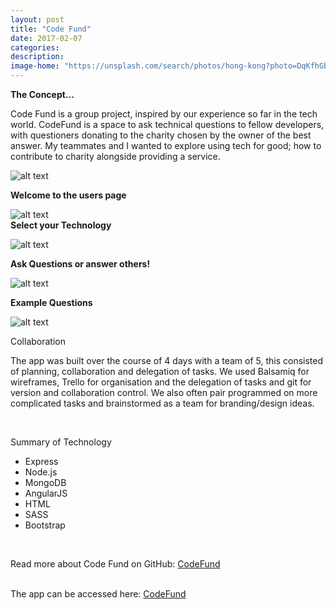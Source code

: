 ```yaml
---
layout: post
title: "Code Fund"
date: 2017-02-07
categories:
description:
image-home: "https://unsplash.com/search/photos/hong-kong?photo=DqKfhGbI-sg"
---
```

**The Concept...**

<p>Code Fund is a group project, inspired by our experience so far in the tech world. CodeFund is a space to ask technical questions to fellow developers, with questioners donating to the charity chosen by the owner of the best answer. My teammates and I wanted to explore using tech for good; how to contribute to charity alongside providing a service.</p>


![alt text](http://i1174.photobucket.com/albums/r613/jgburton/Screen%20Shot%202017-03-08%20at%2012.07.03_zpsjommz7xt.png "Code Fund Homepage")

**Welcome to the users page**


![alt text](http://i1174.photobucket.com/albums/r613/jgburton/User%20Page_zpsihbk41lf.png "Code Fund User Page")
<br/>
**Select your Technology**

![alt text](http://i1174.photobucket.com/albums/r613/jgburton/Choose%20Language_zpsuu96w45x.png "Choose Tech")
<br/>

**Ask Questions or answer others!**

![alt text](http://i1174.photobucket.com/albums/r613/jgburton/JavaScript%20Q%20Page_zpsq9ciqqpg.png "Code Fund Questions page")
 <br/>

 **Example Questions**

 ![alt text](http://i.imgur.com/Uhi5JPa.png "e.g question")
 <br/>

Collaboration

<p>The app was built over the course of 4 days with a team of 5, this consisted of planning, collaboration and delegation of tasks. We used Balsamiq for wireframes, Trello for organisation and the delegation of tasks and git for version and collaboration control. We also often pair programmed on more complicated tasks and brainstormed as a team for branding/design ideas.<p>

<br/>

Summary of Technology

<ul>
<li>Express</li>
<li>Node.js</li>
<li>MongoDB</li>
<li>AngularJS</li>
<li>HTML</li>
<li>SASS</li>
<li>Bootstrap</li>
</ul>

<br/>

<!-- Read more about Code Fund at [GitHub](https://github.com/jgburton/WDI_PROJECT_3) -->
Read more about Code Fund on GitHub: <a href="https://github.com/jgburton/WDI_PROJECT_3" target="_blank">CodeFund</a>

<br/>
The app can be accessed here: <a href="https://codefund.herokuapp.com/" target="_blank">CodeFund</a>
